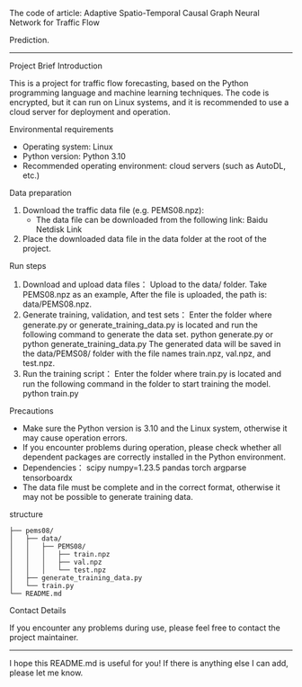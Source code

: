 The code of article: Adaptive Spatio-Temporal Causal Graph Neural Network for Traffic Flow

 Prediction.

---

Project Brief Introduction

This is a project for traffic flow forecasting, based on the Python programming language and machine learning techniques. The code is encrypted, but it can run on Linux systems, and it is recommended to use a cloud server for deployment and operation.

Environmental requirements

- Operating system: Linux
- Python version: Python 3.10
- Recommended operating environment: cloud servers (such as AutoDL, etc.)

Data preparation

1. Download the traffic data file (e.g. PEMS08.npz):
   - The data file can be downloaded from the following link: Baidu Netdisk Link
2. Place the downloaded data file in the data folder at the root of the project.

Run steps

1. Download and upload data files：
   Upload to the data/ folder. Take PEMS08.npz as an example, After the file is uploaded, the path is: data/PEMS08.npz.
2. Generate training, validation, and test sets：
   Enter the folder where generate.py or generate_training_data.py is located and run the following command to generate the data set.
       python generate.py or python generate_training_data.py
   The generated data will be saved in the data/PEMS08/ folder with the file names train.npz, val.npz, and test.npz.
3. Run the training script：
   Enter the folder where train.py is located and run the following command in the folder to start training the model.
       python train.py

Precautions

- Make sure the Python version is 3.10 and the Linux system, otherwise it may cause operation errors.
- If you encounter problems during operation, please check whether all dependent packages are correctly installed in the Python environment.
- Dependencies：
                  scipy
                  numpy=1.23.5
                  pandas
                  torch
                  argparse
                  tensorboardx
- The data file must be complete and in the correct format, otherwise it may not be possible to generate training data.

structure

    ├── pems08/
    │   ├── data/
    │   │   ├── PEMS08/
    │   │   │   ├── train.npz
    │   │   │   ├── val.npz
    │   │   │   └── test.npz
    │   ├── generate_training_data.py
    │   └── train.py
    └── README.md

Contact Details

If you encounter any problems during use, please feel free to contact the project maintainer.

---

I hope this README.md is useful for you! If there is anything else I can add, please let me know.
